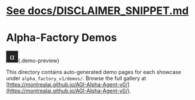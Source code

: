 # [See docs/DISCLAIMER_SNIPPET.md](../DISCLAIMER_SNIPPET.md)

<!-- SPDX-License-Identifier: Apache-2.0 -->
# Alpha-Factory Demos

![preview](../demos/assets/readme_preview.svg){.demo-preview}

This directory contains auto-generated demo pages for each showcase under `alpha_factory_v1/demos/`.
Browse the full gallery at [https://montrealai.github.io/AGI-Alpha-Agent-v0/](https://montrealai.github.io/AGI-Alpha-Agent-v0/).

